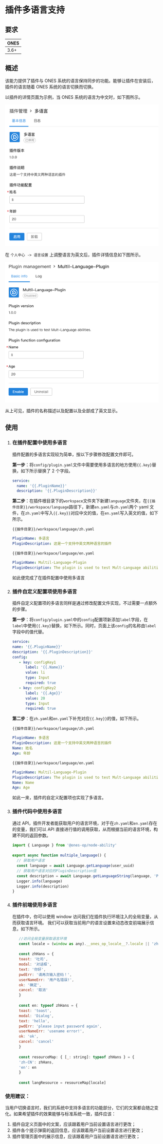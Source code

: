 # 插件多语言支持

## 要求

| **ONES** |
| :------- |
| 3.6+     |

## 概述

该能力提供了插件与 ONES 系统的语言保持同步的功能。能够让插件在安装后，插件的语言随着 ONES 系统的语言切换而切换。

以插件的详情页面为示例，当 ONES 系统的语言为中文时，如下图所示。

![image](images/multiple-Languages1.png)

在 `个人中心 -> 语言设置` 上调整语言为英文后，插件详情信息如下图所示。

![image](images/multiple-Languages2.png)

从上可见，插件的名称描述以及配置以及全部成了英文显示。

## 使用

1. ### 在插件配置中使用多语言

   插件配置的多语言实现较为简单，按以下步骤修改配置文件即可。

   **第一步**：将`config/plugin.yaml`文件中需要使用多语言的地方使用`{{.key}`替换，如下所示替换了 2 个字段。

   ```yaml
   service:
     name: '{{.PluginName}}'
     description: '{{.PluginDescription}}'
   ```

   **第二步**：在插件根目录下的`workspace`文件夹下新建`language`文件夹，在`{{插件目录}}/workspace/language`路径下，新建`en.yaml`与`zh.yaml`两个 yaml 文件，在`zh.yaml`中写入`{{.key}}`对应中文的值，在`en.yaml`写入英文的值，如下所示。

   `{{插件目录}}/workspace/language/zh.yaml`

   ```yaml
   PluginName: 多语言
   PluginDescription: 这是一个支持中英文两种语言的插件
   ```

   `{{插件目录}}/workspace/language/en.yaml`

   ```yaml
   PluginName: Multil-Language-Plugin
   PluginDescription: The plugin is used to test Mult-Language abilities.
   ```

   如此便完成了在插件配置中使用多语言

2. ### 插件自定义配置项使用多语言

   插件自定义配置项的多语言同样是通过修改配置文件实现，不过需要一点额外的步骤。

   **第一步**：将`config/plugin.yaml`中的`config`配置项新添加`label`字段，在`label`中使用`{{.key}`替换，如下所示。同时，页面上该`config`的名称由`label`字段中的值代替。

   ```yaml
   service:
   name: '{{.PluginName}}'
   description: '{{.PluginDescription}}'
   config:
      - key: configKey1
         label: '{{.Name}}'
         value: li
         type: Input
         required: true
      - key: configKey2
         label: '{{.Age}}'
         value: 20
         type: Input
         required: true
   ```

   **第二步**：在`zh.yaml`和`en.yaml`下补充对应`{{.key}}`的值，如下所示。

   `{{插件目录}}/workspace/language/zh.yaml`

   ```yaml
   PluginName: 多语言
   PluginDescription: 这是一个支持中英文两种语言的插件
   Name: 姓名
   Age: 年龄
   ```

   `{{插件目录}}/workspace/language/en.yaml`

   ```yaml
   PluginName: Multil-Language-Plugin
   PluginDescription: The plugin is used to test Mult-Language abilities.
   Name: Name
   Age: Age
   ```

   如此一来，插件的自定义配置项也实现了多语言。

3. ### 插件代码中使用多语言

   通过 API，插件开发者能获取用户的语言环境，对于在`zh.yaml`和`en.yaml`存在的变量，我们可以 API 直接进行值的调用获取，从而根据当前的语言环境，构建不同的返回参数。

   ```typescript
   import { Language } from '@ones-op/node-ability'

   export async function multiple_language() {
     // 获取用户语言
     const language = await Language.getLanguage(user_uuid)
     // 获取用户语言对应的PluginDescription值
     const description = await Language.getLanguageString(language, 'PluginDescription')
     Logger.info(language)
     Logger.info(description)
   }
   ```

4. ### 插件前端使用多语言

   在插件中，你可以使用 window 访问我们在插件执行环境注入的全局变量，从而获取语言环境。
   我们可以获取当前用户的语言设置来动态改变前端展示信息，如下所示。

   ```javascript
      //访问全局变量获取语言环境
      const locale = (window as any).__ones_op_locale__?.locale || 'zh-CN'

      const zhHans = {
      toast: '吐司',
      modal: '对话框',
      text: '你好',
      pwdErr: '请再次输入密码！',
      userNameErr: '用户名错误!',
      ok: '确定',
      cancel: '取消'
      }

      const en: typeof zhHans = {
      toast: 'toast',
      modal: 'Dialog',
      text: 'hello',
      pwdErr: 'please input password again',
      userNameErr: 'usename error!',
      ok: 'ok',
      cancel: 'cancel'
      }

      const resourceMap: { [_: string]: typeof zhHans } = {
      'zh-CN': zhHans,
      'en': en
      }

      const langResource = resourceMap[locale]
   ```

### 使用建议：

当用户切换语言时，我们的系统中支持多语言的功能部分，它们的文案都会随之变化。如果希望插件的效果能够与标准系统一致，插件应该：

1. 插件自定义页面中的文案，应该跟着用户当前设置语言进行更改；
2. 插件各个提示弹窗的返回信息，应该跟着用户当前设置语言进行更改；
3. 插件管理页面中的展示信息，应该跟着用户当前设置语言进行更改；
